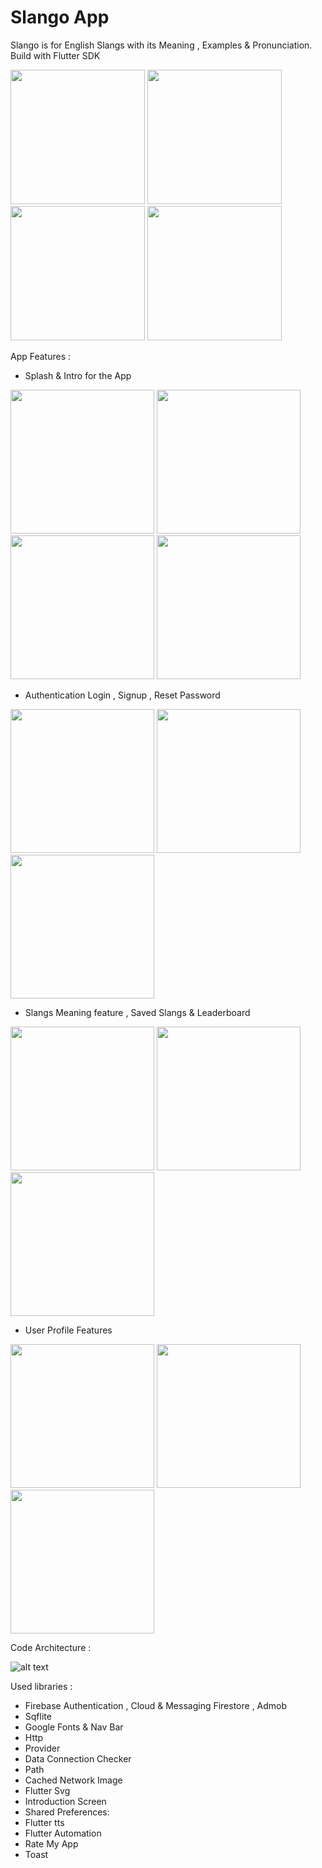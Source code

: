 # Slango App
Slango is for English Slangs with its Meaning , Examples & Pronunciation. Build with Flutter SDK


 <p float="left">
 <img src="https://github.com/omarreess/Slango-App/blob/master/imgs/1.png" width="215" />
 <img src="https://github.com/omarreess/Slango-App/blob/master/imgs/2.png" width="215" /> 
 <img src="https://github.com/omarreess/Slango-App/blob/master/imgs/3.png" width="215" />
 <img src="https://github.com/omarreess/Slango-App/blob/master/imgs/4.png" width="215" />
 </p>

App Features :

- Splash & Intro for the App
 <p float="left">
 <img src="https://github.com/omarreess/Slango-App/blob/master/imgs/intro0.jpg" width="230" />
 <img src="https://github.com/omarreess/Slango-App/blob/master/imgs/intro1.jpg" width="230" /> 
 <img src="https://github.com/omarreess/Slango-App/blob/master/imgs/intro2.jpg" width="230" />
 <img src="https://github.com/omarreess/Slango-App/blob/master/imgs/intro3.jpg" width="230" />
 </p>
 
 
 - Authentication Login , Signup , Reset Password
 <p float="left">
  <img src="https://github.com/omarreess/Slango-App/blob/master/imgs/auth1.jpg" width="230" />
  <img src="https://github.com/omarreess/Slango-App/blob/master/imgs/auth2.jpg" width="230" /> 
  <img src="https://github.com/omarreess/Slango-App/blob/master/imgs/auth3.jpg" width="230" />
</p>
 
 
 - Slangs Meaning feature , Saved Slangs & Leaderboard
  <p float="left">
  <img src="https://github.com/omarreess/Slango-App/blob/master/imgs/home2.jpg" width="230" />
  <img src="https://github.com/omarreess/Slango-App/blob/master/imgs/home0.jpg" width="230" /> 
  <img src="https://github.com/omarreess/Slango-App/blob/master/imgs/home1.jpg" width="230" />
</p>
 
 
 - User Profile Features
  <p float="left">
  <img src="https://github.com/omarreess/Slango-App/blob/master/imgs/profile0.jpg" width="230" />
  <img src="https://github.com/omarreess/Slango-App/blob/master/imgs/profile1.jpg" width="230" /> 
  <img src="https://github.com/omarreess/Slango-App/blob/master/imgs/profile2.jpg" width="230" />
</p>
 
 
Code Architecture : 

![alt text](https://github.com/omarreess/Slango-App/blob/master/imgs/arch.png)



Used libraries :

 -  Firebase Authentication , Cloud & Messaging Firestore , Admob
 -  Sqflite
 -  Google Fonts & Nav Bar
 -  Http
 -  Provider 
 -  Data Connection Checker
 -  Path
 -  Cached Network Image
 -  Flutter Svg
 -  Introduction Screen
 -  Shared Preferences: 
 -  Flutter tts
 -  Flutter Automation
 -  Rate My App
 -  Toast
